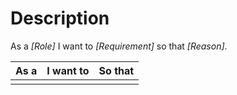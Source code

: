 # Description
As a _[Role]_ I want to _[Requirement]_ so that _[Reason]_.

| As a | I want to | So that |
| ---- | --------- | ------- |
|      |           |         |